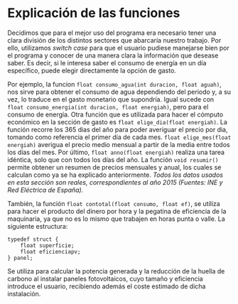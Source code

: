 # **Explicación de las funciones** 

Decidimos que para el mejor uso del programa era necesario tener una clara división de los distintos sectores que abarcaría nuestro trabajo. Por ello, utilizamos _switch case_ para que el usuario pudiese manejarse bien por el programa y conocer de una manera clara la  información que desease saber. Es decir, si le interesa saber el consumo de energía en un día específico, puede elegir directamente la  opción de gasto.

Por ejemplo, la funcion `float consumo_agua(int duracion, float aguah)`, nos sirve para obtener el consumo de agua dependiendo del periodo y, a su vez, lo traduce en el gasto monetario que supondría. Igual sucede con `float consumo_energia(int duracion, float energiah)`, pero para el consumo de energía.
Otra función que es utilizada para hacer el cómputo económico en la sección de gasto es `float elige_dia(float energiah)`. La función recorre los 365 dias del año para poder averiguar el precio por dia, tomando como referencia el primer día de cada mes. `float elige_mes(float energiah)` averigua el precio medio mensual a partir de la media entre todos los días del mes. Por último, `float anno(float energiah)` realiza una tarea idéntica, solo que con todos los días del año.
La función `void resumir()` permite obtener un resumen de precios mensuales y anual, los cuales se calculan como ya se ha explicado anteriormente.
_Todos los datos usados en esta sección son reales, correspondientes al año 2015 (Fuentes: INE y Red Eléctrica de España)._

También, la función `float contotal(float consumo, float ef)`, se utiliza para hacer el producto del dinero por hora y la pegatina de eficiencia de la maquinaria, ya que no es lo mismo que trabajen en horas punta o valle.
La siguiente estructura:
```
typedef struct {
	float superficie;
	float eficienciapv;
} panel;
```
Se utiliza para calcular la potencia generada y la reducción de la huella de carbono al instalar paneles fotovoltaicos, cuyo tamaño y eficiencia introduce el usuario, recibiendo además el coste estimado de dicha instalación.
